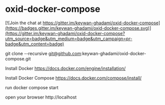 # oxid-docker-compose

[![Join the chat at https://gitter.im/keywan-ghadami/oxid-docker-compose](https://badges.gitter.im/keywan-ghadami/oxid-docker-compose.svg)](https://gitter.im/keywan-ghadami/oxid-docker-compose?utm_source=badge&utm_medium=badge&utm_campaign=pr-badge&utm_content=badge)

git clone --recursive git@github.com:keywan-ghadami/oxid-docker-compose.git

Install Docker
https://docs.docker.com/engine/installation/

Install Docker Compose
https://docs.docker.com/compose/install/

run 
docker compose start

open your browser
http://localhost



